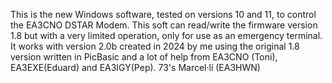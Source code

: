 This is the new Windows software, tested on versions 10 and 11, to control the EA3CNO DSTAR Modem.
This soft can read/write the firmware version 1.8 but with a very limited operation, only for use as an emergency terminal.
It works with version 2.0b created in 2024 by me using the original 1.8 version written in PicBasic and a lot of help from EA3CNO (Toni), EA3EXE(Eduard) and EA3IGY(Pep).
73's Marcel·lí (EA3HWN)
